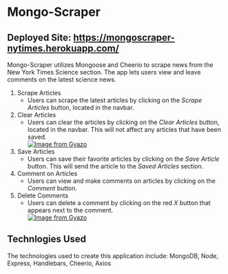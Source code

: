 # Mongo-Scraper
## Deployed Site: https://mongoscraper-nytimes.herokuapp.com/
Mongo-Scraper utilizes Mongoose and Cheerio to scrape news from the New York Times Science section. The app lets users view and leave comments on the latest science news.
1. Scrape Articles
    + Users can scrape the latest articles by clicking on the *Scrape Articles* button, located in the navbar.
2. Clear Articles
    +  Users can clear the articles by clicking on the *Clear Articles* button, located in the navbar. This will not affect any articles that have been saved.  
    [![Image from Gyazo](https://i.gyazo.com/c43246a96cefd52e3bb811c2adc9329a.gif)](https://gyazo.com/c43246a96cefd52e3bb811c2adc9329a)
3. Save Articles
    +  Users can save their favorite articles by clicking on the *Save Article* button. This will send the article to the *Saved Articles* section.
4. Comment on Articles 
    +  Users can view and make comments on articles by clicking on the *Comment* button.
5. Delete Comments
    +  Users can delete a comment by clicking on the red *X* button that appears next to the comment.  
    [![Image from Gyazo](https://i.gyazo.com/005cfd675df07534f8c0cc48bdf92344.gif)](https://gyazo.com/005cfd675df07534f8c0cc48bdf92344)
## Technlogies Used
The technologies used to create this application include: MongoDB, Node, Express, Handlebars, Cheerio, Axios    